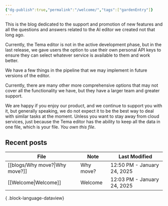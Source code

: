 ```yaml
---
{"dg-publish":true,"permalink":"/welcome/","tags":["gardenEntry"]}
---
```



This is the blog dedicated to the support and promotion of new features and all the questions and answers related to the AI editor we created not that long ago.

Currently, the Tema editor is not in the active development phase, but in the last release, we gave users the option to use their own personal API keys to ensure they can select whatever service is available to them and work better.

We have a few things in the pipeline that we may implement in future versions of the editor.

Currently, there are many other more comprehensive options that may not cover all the functionality we have, but they have a larger team and greater support.

We are happy if you enjoy our product, and we continue to support you with it, but generally speaking, we do not expect it to be the best way to deal with similar tasks at the moment. Unless you want to stay away from cloud services, just because the Tema editor has the ability to keep all the data in one file, which is your file. *You own this file*.

## Recent posts
| File                              | Note      | Last Modified               |
| --------------------------------- | --------- | --------------------------- |
| [[blogs/Why move?\|Why move?]] | Why move? | 12:50 PM - January 24, 2025 |
| [[Welcome\|Welcome]]           | Welcome   | 12:03 PM - January 24, 2025 |

{ .block-language-dataview}